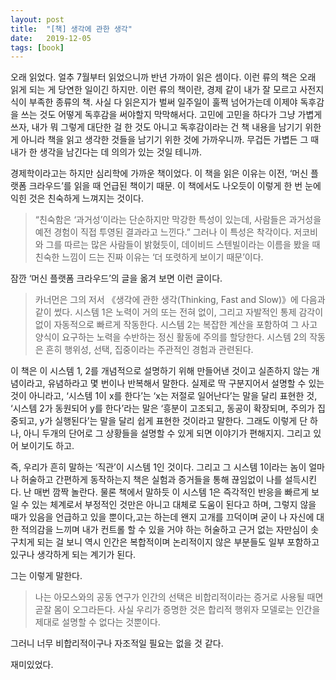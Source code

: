```yaml
---
layout: post
title:  "[책] 생각에 관한 생각"
date:   2019-12-05
tags: [book]
---
```


  오래 읽었다. 얼추 7월부터 읽었으니까 반년 가까이 읽은 셈이다. 이런 류의 책은 오래 읽게 되는 게 당연한 일이긴 하지만. 이런 류의 책이란, 경제 같이 내가 잘 모르고 사전지식이 부족한 종류의 책. 사실 다 읽은지가 벌써 일주일이 훌쩍 넘어가는데 이제야 독후감을 쓰는 것도 어떻게 독후감을 써야할지 막막해서다. 고민에 고민을 하다가 그냥 가볍게 쓰자, 내가 뭐 그렇게 대단한 걸 한 것도 아니고 독후감이라는 건 책 내용을 남기기 위한 게 아니라 책을 읽고 생각한 것들을 남기기 위한 것에 가까우니까. 무겁든 가볍든 그 때 내가 한 생각을 남긴다는 데 의의가 있는 것일 테니까.

  경제학이라고는 하지만 심리학에 가까운 책이었다. 이 책을 읽은 이유는 이전, ‘머신 플랫폼 크라우드’를 읽을 때 언급된 책이기 때문. 이 책에서도 나오듯이 이렇게 한 번 눈에 익힌 것은 친숙하게 느껴지는 것이다.

<blockquote>
“친숙함은 ‘과거성’이라는 단순하지만 막강한 특성이 있는데, 사람들은 과거성을 예전 경험이 직접 투영된 결과라고 느낀다.” 그러나 이 특성은 착각이다. 저코비와 그를 따르는 많은 사람들이 밝혔듯이, 데이비드 스텐빌이라는 이름을 봤을 때 친숙한 느낌이 드는 진짜 이유는 ‘더 또렷하게 보이기 때문’이다.
</blockquote>

  잠깐 ‘머신 플랫폼 크라우드’의 글을 옮겨 보면 이런 글이다.

<blockquote>
카너먼은 그의 저서 《생각에 관한 생각(Thinking, Fast and Slow)》에 다음과 같이 썼다.   시스템 1은 노력이 거의 또는 전혀 없이, 그리고 자발적인 통제 감각이 없이 자동적으로 빠르게 작동한다. 시스템 2는 복잡한 계산을 포함하여 그 사고 양식이 요구하는 노력을 수반하는 정신 활동에 주의를 할당한다. 시스템 2의 작동은 흔히 행위성, 선택, 집중이라는 주관적인 경험과 관련된다.
</blockquote>

  이 책은 이 시스템 1, 2를 개념적으로 설명하기 위해 만들어낸 것이고 실존하지 않는 개념이라고, 유념하라고 몇 번이나 반복해서 말한다. 실제로 딱 구분지어서 설명할 수 있는 것이 아니라고, ‘시스템 1이 x를 한다’는 ‘x는 저절로 일어난다’는 말을 달리 표현한 것, ‘시스템 2가 동원되어 y를 한다’라는 말은 ‘흥분이 고조되고, 동공이 확장되며, 주의가 집중되고,  y가 실행된다’는 말을 달리 쉽게 표현한 것이라고 말한다. 그래도 이렇게 단 하나, 아니 두개의 단어로 그 상황들을 설명할 수 있게 되면 이야기가 편해지지. 그리고 있어 보이기도 하고.

  즉, 우리가 흔히 말하는 ‘직관’이 시스템 1인 것이다. 그리고 그 시스템 1이라는 놈이 얼마나 허술하고 간편하게 동작하는지 책은 실험과 증거들을 통해 끊임없이 나를 설득시킨다. 난 매번 깜짝 놀란다. 물론 책에서 말하듯 이 시스템 1은 즉각적인 반응을 빠르게 보일 수 있는 체계로서 부정적인 것만은 아니고 대체로 도움이 된다고 하며, 그렇지 않을 때가 있음을 언급하고 있을 뿐이다,고는 하는데 왠지 고개를 끄덕이며 굳이 나 자신에 대한 적의감을 느끼며 내가 컨트롤 할 수 있을 거야 하는 허술하고 근거 없는 자만심이 솟구치게 되는 걸 보니 역시 인간은 복합적이며 논리적이지 않은 부분들도 일부 포함하고 있구나 생각하게 되는 계기가 된다.

  그는 이렇게 말한다.

<blockquote>
나는 아모스와의 공동 연구가 인간의 선택은 비합리적이라는 증거로 사용될 때면 곧잘 몸이 오그라든다. 사실 우리가 증명한 것은 합리적 행위자 모델로는 인간을 제대로 설명할 수 없다는 것뿐이다.
</blockquote>

  그러니 너무 비합리적이구나 자조적일 필요는 없을 것 같다.

  재미있었다.

